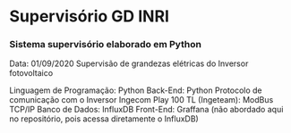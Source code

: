 # Supervisório GD INRI

### Sistema supervisório elaborado em Python
Data: 01/09/2020
Supervisão de grandezas elétricas do Inversor fotovoltaico

Linguagem de Programação: Python
Back-End: Python
Protocolo de comunicação com o Inversor Ingecom Play 100 TL  (Ingeteam): ModBus TCP/IP
Banco de Dados: InfluxDB
Front-End: Graffana (não abordado aqui no repositório, pois acessa diretamente o InfluxDB)
